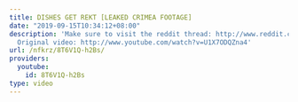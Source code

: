 ```yaml
---
title: DISHES GET REKT [LEAKED CRIMEA FOOTAGE]
date: "2019-09-15T10:34:12+08:00"
description: 'Make sure to visit the reddit thread: http://www.reddit.com/r/montageparodies/comments/25pqpt/dishes_get_rekt_leaked_crimea_footage/
  Original video: http://www.youtube.com/watch?v=U1X7ODQZna4'
url: /nfkrz/8T6V1Q-h2Bs/
providers:
  youtube:
    id: 8T6V1Q-h2Bs
type: video
---
```

